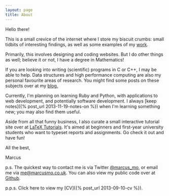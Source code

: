 ```yaml
---
layout: page
title: About
---
```


Hello there! 

This is a small crevice of the internet where I store my biscuit crumbs: small tidbits of interesting findings, as well as some examples of my [work](/work).

Primarily, this involves designing and coding websites. But I do other things as well; believe it or not, I have a degree in Mathematics!

If you are looking into writing (scientific) programs in C or C++, I may be able to help. Data structures and high performance computing are also my personal favourite areas of research. You might find some posts on these subjects over at my [blog.](/)

Currently, I'm planning on learning Ruby and Python, with applications to web development, and potentially software development. I always [keep notes]({% post_url 2013-11-19-notes-on %}) when I'm learning something new; you may also find them useful.

Aside from all that funny business, I also curate a small interactive tutorial site over at [LaTeX Tutorials](http://latextutorials.co.uk). It's aimed at beginners and first-year university students who want to typeset reports and assignments. Go check it out and have fun!

All the best,

Marcus

p.s. The quickest way to contact me is via Twitter [@marcus_mo](https://twitter.com/marcus_mo), or email me via [me@marcusmo.co.uk](mailto:me@marcusmo.co.uk). You can also view my public code over at [Github](https://github.com/gobbledygook88/).

p.p.s. Click here to view my [CV]({% post_url 2013-09-10-cv %}).

